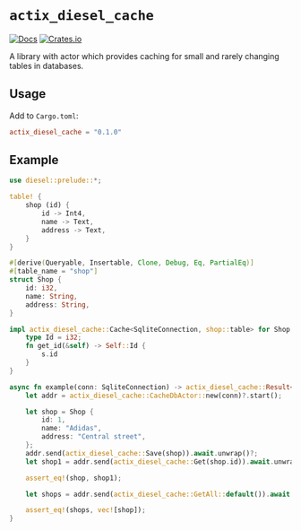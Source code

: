 # `actix_diesel_cache`

[![Docs](https://docs.rs/actix_diesel_cache/badge.svg)](https://docs.rs/crate/actix_diesel_cache/)
[![Crates.io](https://img.shields.io/crates/v/actix_diesel_cache.svg)](https://crates.io/crates/actix_diesel_cache)

A library with actor which provides caching for small and rarely changing tables in databases.

## Usage

Add to `Cargo.toml`:

```toml
actix_diesel_cache = "0.1.0"
```

## Example

```rust
use diesel::prelude::*;

table! {
    shop (id) {
        id -> Int4,
        name -> Text,
        address -> Text,
    }
}

#[derive(Queryable, Insertable, Clone, Debug, Eq, PartialEq)]
#[table_name = "shop"]
struct Shop {
    id: i32,
    name: String,
    address: String,
}

impl actix_diesel_cache::Cache<SqliteConnection, shop::table> for Shop {
    type Id = i32;
    fn get_id(&self) -> Self::Id {
        s.id
    }
}

async fn example(conn: SqliteConnection) -> actix_diesel_cache::Result<()> {
    let addr = actix_diesel_cache::CacheDbActor::new(conn)?.start();

    let shop = Shop {
        id: 1,
        name: "Adidas",
        address: "Central street",
    };
    addr.send(actix_diesel_cache::Save(shop)).await.unwrap()?;
    let shop1 = addr.send(actix_diesel_cache::Get(shop.id)).await.unwrap()?;;

    assert_eq!(shop, shop1);

    let shops = addr.send(actix_diesel_cache::GetAll::default()).await.unwrap()?;;

    assert_eq!(shops, vec![shop]);
}
```
